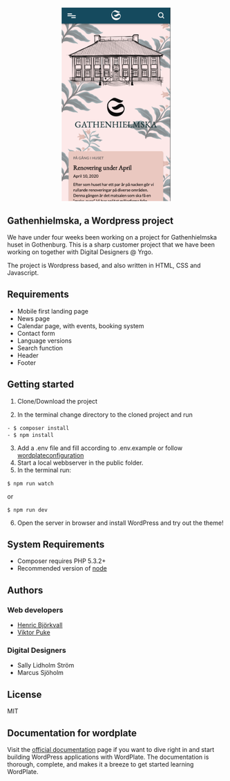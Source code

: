 <p align="center">
<img src="gathenhielmska.png" alt="Gameboard" width="50%">
</p>

## Gathenhielmska, a Wordpress project

We have under four weeks been working on a project for Gathenhielmska huset in Gothenburg.
This is a sharp customer project that we have been working on together with Digital Designers @ Yrgo. 

The project is Wordpress based, and also written in HTML, CSS and Javascript.

## Requirements

* Mobile first landing page
* News page
* Calendar page, with events, booking system
* Contact form
* Language versions
* Search function
* Header
* Footer

## Getting started

1. Clone/Download the project

2. In the terminal change directory to the cloned project and run

```
- $ composer install
- $ npm install
```

3. Add a .env file and fill according to .env.example or follow [wordplateconfiguration](https://wordplate.github.io)
4. Start a local webbserver in the public folder.
5. In the terminal run:

```
$ npm run watch
```

or 

```
$ npm run dev
```

6. Open the server in browser and install WordPress and try out the theme!

## System Requirements

- Composer requires PHP 5.3.2+
- Recommended version of [node](https://nodejs.org/en/)

## Authors

### Web developers

- [Henric Björkvall](https://github.com/henricbjork)
- [Viktor Puke](https://github.com/vpuke)

### Digital Designers

- Sally Lidholm Ström
- Marcus Sjöholm

## License
MIT

## Documentation for wordplate
Visit the [official documentation](https://wordplate.github.io/) page if you want to dive right in and start building WordPress applications with WordPlate. The documentation is thorough, complete, and makes it a breeze to get started learning WordPlate.
